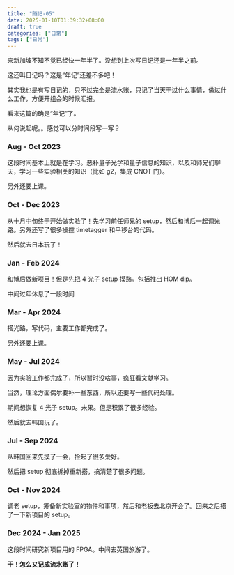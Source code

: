 ```yaml
---
title: "随记-05"
date: 2025-01-10T01:39:32+08:00
draft: true
categories: ["日常"]
tags: ["日常"]
---
```


来新加坡不知不觉已经快一年半了。没想到上次写日记还是一年半之前。

这还叫日记吗？这是“年记”还差不多吧！

其实我也是有写日记的，只不过完全是流水账，只记了当天干过什么事情，做过什么工作，方便开组会的时候汇报。

看来这篇的确是“年记”了。

从何说起呢。。感觉可以分时间段写一写？

### Aug - Oct 2023

这段时间基本上就是在学习。恶补量子光学和量子信息的知识，以及和师兄们聊天，学习一些实验相关的知识（比如 g2，集成 CNOT 门）。

另外还要上课。

### Oct - Dec 2023 

从十月中旬终于开始做实验了！先学习前任师兄的 setup，然后和博后一起调光路。另外还写了很多操控 timetagger 和平移台的代码。

然后就去日本玩了！

### Jan - Feb 2024

和博后做新项目！但是先把 4 光子 setup 摸熟。包括推出 HOM dip。

中间过年休息了一段时间

### Mar - Apr 2024

搭光路，写代码，主要工作都完成了。

另外还要上课。

### May - Jul 2024

因为实验工作都完成了，所以暂时没啥事，疯狂看文献学习。

当然，理论方面偶尔要补一些东西，所以还要写一些代码处理。

期间想恢复 4 光子 setup。未果。但是积累了很多经验。

然后就去韩国玩了。

### Jul - Sep 2024

从韩国回来先摸了一会，捡起了很多爱好。

然后把 setup 彻底拆掉重新搭，搞清楚了很多问题。

### Oct - Nov 2024

调老 setup，筹备新实验室的物件和事项，然后和老板去北京开会了。回来之后搭了一下新项目的 setup。

### Dec 2024 - Jan 2025

这段时间研究新项目用的 FPGA。中间去英国旅游了。

**干！怎么又记成流水账了！**